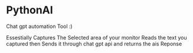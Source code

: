 # PythonAI
 Chat gpt automation Tool :) 

Essestially Captures The Selected area of your monitor Reads the text you captured then Sends it through chat gpt api and returns the ais Reponse
